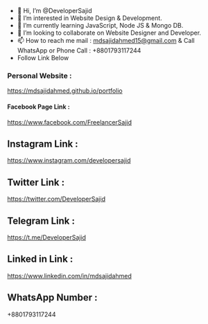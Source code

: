 - 👋 Hi, I’m @DeveloperSajid
- 👀 I’m interested in Website Design & Development.
- 🌱 I’m currently learning JavaScript, Node JS & Mongo DB.
- 💞️ I’m looking to collaborate on Website Designer and Developer.
- 📫 How to reach me mail : mdsajidahmed15@gmail.com & Call WhatsApp or Phone Call : +8801793117244
- Follow Link Below
### Personal Website :
https://mdsajidahmed.github.io/portfolio
#### Facebook Page Link :
https://www.facebook.com/FreelancerSajid
## Instagram Link :
https://www.instagram.com/developersajid
## Twitter Link :
https://twitter.com/DeveloperSajid
## Telegram Link :
https://t.me/DeveloperSajid
## Linked in Link :
https://www.linkedin.com/in/mdsajidahmed
## WhatsApp Number :
+8801793117244
<!---
DeveloperSajid/DeveloperSajid is a ✨ special ✨ repository because its `README.md` (this file) appears on your GitHub profile.
You can click the Preview link to take a look at your changes.
--->

